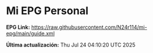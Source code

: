 # Mi EPG Personal

**EPG Link:** https://raw.githubusercontent.com/N24r114/mi-epg/main/guide.xml

**Última actualización:** Thu Jul 24 04:10:20 UTC 2025
